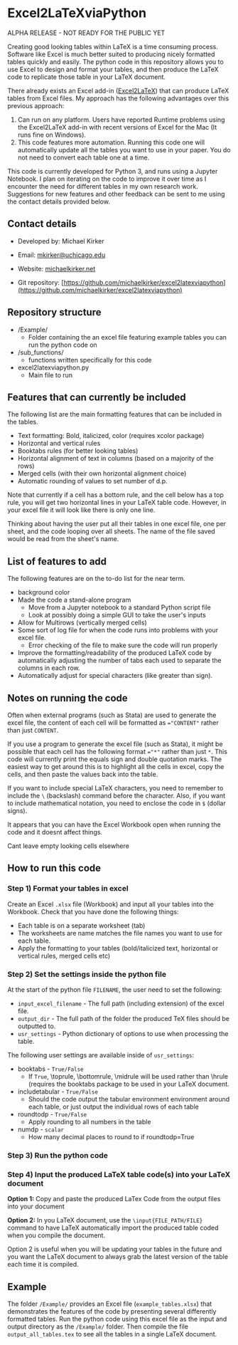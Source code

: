# Excel2LaTeXviaPython #

ALPHA RELEASE - NOT READY FOR THE PUBLIC YET

Creating good looking tables within LaTeX is a time consuming process. Software like Excel is much better suited to producing nicely formatted tables quickly and easily. The python code in this repository allows you to use Excel to design and format your tables, and then produce the LaTeX code to replicate those table in your LaTeX document.

There already exists an Excel add-in ([Excel2LaTeX](https://www.ctan.org/tex-archive/support/excel2latex/ )) that can produce LaTeX tables from Excel files. My approach has the following advantages over this previous approach:

1. Can run on any platform. Users have reported Runtime problems using the Excel2LaTeX add-in with recent versions of Excel for the Mac (It runs fine on Windows). 
2. This code features more automation. Running this code one will automatically update all the tables you want to use in your paper. You do not need to convert each table one at a time.


This code is currently developed for Python 3, and runs using a Jupyter Notebook. I plan on iterating on the code to improve it over time as I encounter the need for different tables in my own research work. Suggestions for new features and other feedback can be sent to me using the contact details provided below.



## Contact details ##

* Developed by: Michael Kirker

* Email: <mkirker@uchicago.edu>

* Website: [michaelkirker.net](http://michaelkirker.net)

* Git repository: [https://github.com/michaelkirker/excel2latexviapython](https://github.com/michaelkirker/excel2latexviapython)




## Repository structure ##

- /Example/
	- Folder containing the an excel file featuring example tables you can run the python code on
- /sub_functions/
	- functions written specifically for this code
- excel2latexviapython.py
	- Main file to run


## Features that can currently be included ##

The following list are the main formatting features that can be included in the tables.

- Text formatting: Bold, italicized, color (requires xcolor package)
- Horizontal and vertical rules
- Booktabs rules (for better looking tables)
- Horizontal alignment of text in columns (based on a majority of the rows)
- Merged cells (with their own horizontal alignment choice)
- Automatic rounding of values to set number of d.p.


Note that currently if a cell has a bottom rule, and the cell below has a top rule, you will get two horizontal lines in your LaTeX table code. However, in your excel file it will look like there is only one line.

Thinking about having the user put all their tables in one excel file, one per sheet, and the code looping over all sheets. The name of the file saved would be read from the sheet's name.

## List of features to add ##
The following features are on the to-do list for the near term.


- background color
- Made the code a stand-alone program
	- Move from a Jupyter notebook to a standard Python script file
	- Look at possibly doing a simple GUI to take the user's inputs
- Allow for Multirows (vertically merged cells)
- Some sort of log file for when the code runs into problems with your excel file.
	- Error checking of the file to make sure the code will run properly
- Improve the formatting/readability of the produced LaTeX code by automatically adjusting the number of tabs each used to separate the columns in each row.
- Automatically adjust for special characters (like greater than sign).

## Notes on running the code ##

Often when external programs (such as Stata) are used to generate the excel file, the content of each cell will be formatted as `="CONTENT"` rather than just `CONTENT`.

If you use a program to generate the excel file (such as Stata), it might be possible that each cell has the following format `="*"` rather than just `*`. This code will currently print the equals sign and double quotation marks. The easiest way to get around this is to highlight all the cells in excel, copy the cells, and then paste the values back into the table.

If you want to include special LaTeX characters, you need to remember to include the `\` (backslash) command before the character. Also, if you want to include mathematical notation, you need to enclose the code in `$` (dollar signs).


It appears that you can have the Excel Workbook open when running the code and it doesnt affect things.


Cant leave empty looking cells elsewhere


## How to run this code ##


### Step 1) Format your tables in excel ###
Create an Excel `.xlsx` file (Workbook) and input all your tables into the Workbook. Check that you have done the following things:

- Each table is on a separate worksheet (tab)
- The worksheets are name matches the file names you want to use for each table.
- Apply the formatting to your tables (bold/italicized text, horizontal or vertical rules, merged cells etc)



### Step 2) Set the settings inside the python file ###

At the start of the python file `FILENAME`, the user need to set the following:

- `input_excel_filename` - The full path (including extension) of the excel file.
- `output_dir` - The full path of the folder the produced TeX files should be outputted to.
- `usr_settings` - Python dictionary of options to use when processing the table.


The following user settings are available inside of `usr_settings`:

- booktabs - `True/False` 
	- If `True`, \toprule, \bottomrule, \midrule will be used rather than \hrule (requires the booktabs package to be used in your LaTeX document.
- includetabular - `True/False`
	- Should the code output the tabular environment environment around each table, or just output the individual rows of each table
- roundtodp - `True/False`
	- Apply rounding to all numbers in the table
- numdp - `scalar`
	- How many decimal places to round to if roundtodp=True


### Step 3) Run the python code ###


### Step 4) Input the produced LaTeX table code(s) into your LaTeX document ###


**Option 1:** Copy and paste the produced LaTex Code from the output files into your document

**Option 2:** In you LaTeX document, use the `\input{FILE_PATH/FILE}` command to have LaTeX automatically import the produced table coded when you compile the document.

Option 2 is useful when you will be updating your tables in the future and you want the LaTeX document to always grab the latest version of the table each time it is compiled. 


## Example ##

The folder `/Example/` provides an Excel file (`example_tables.xlsx`) that demonstrates the features of the code by presenting several differently formatted tables. Run the python code using this excel file as the input and output directory as the `/Example/` folder. Then compile the file `output_all_tables.tex` to see all the tables in a single LaTeX document.